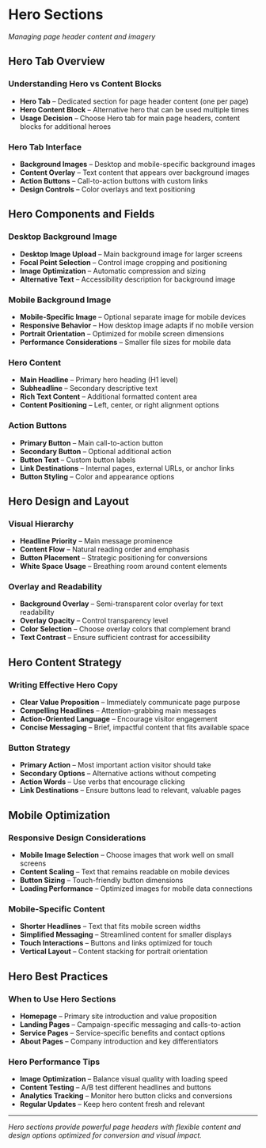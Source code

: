 # Hero Sections

*Managing page header content and imagery*

## Hero Tab Overview

### Understanding Hero vs Content Blocks
- **Hero Tab** – Dedicated section for page header content (one per page)
- **Hero Content Block** – Alternative hero that can be used multiple times
- **Usage Decision** – Choose Hero tab for main page headers, content blocks for additional heroes

### Hero Tab Interface
- **Background Images** – Desktop and mobile-specific background images
- **Content Overlay** – Text content that appears over background images
- **Action Buttons** – Call-to-action buttons with custom links
- **Design Controls** – Color overlays and text positioning

## Hero Components and Fields

### Desktop Background Image
- **Desktop Image Upload** – Main background image for larger screens
- **Focal Point Selection** – Control image cropping and positioning
- **Image Optimization** – Automatic compression and sizing
- **Alternative Text** – Accessibility description for background image

### Mobile Background Image
- **Mobile-Specific Image** – Optional separate image for mobile devices
- **Responsive Behavior** – How desktop image adapts if no mobile version
- **Portrait Orientation** – Optimized for mobile screen dimensions
- **Performance Considerations** – Smaller file sizes for mobile data

### Hero Content
- **Main Headline** – Primary hero heading (H1 level)
- **Subheadline** – Secondary descriptive text
- **Rich Text Content** – Additional formatted content area
- **Content Positioning** – Left, center, or right alignment options

### Action Buttons
- **Primary Button** – Main call-to-action button
- **Secondary Button** – Optional additional action
- **Button Text** – Custom button labels
- **Link Destinations** – Internal pages, external URLs, or anchor links
- **Button Styling** – Color and appearance options

## Hero Design and Layout

### Visual Hierarchy
- **Headline Priority** – Main message prominence
- **Content Flow** – Natural reading order and emphasis
- **Button Placement** – Strategic positioning for conversions
- **White Space Usage** – Breathing room around content elements

### Overlay and Readability
- **Background Overlay** – Semi-transparent color overlay for text readability
- **Overlay Opacity** – Control transparency level
- **Color Selection** – Choose overlay colors that complement brand
- **Text Contrast** – Ensure sufficient contrast for accessibility

## Hero Content Strategy

### Writing Effective Hero Copy
- **Clear Value Proposition** – Immediately communicate page purpose
- **Compelling Headlines** – Attention-grabbing main messages
- **Action-Oriented Language** – Encourage visitor engagement
- **Concise Messaging** – Brief, impactful content that fits available space

### Button Strategy
- **Primary Action** – Most important action visitor should take
- **Secondary Options** – Alternative actions without competing
- **Action Words** – Use verbs that encourage clicking
- **Link Destinations** – Ensure buttons lead to relevant, valuable pages

## Mobile Optimization

### Responsive Design Considerations
- **Mobile Image Selection** – Choose images that work well on small screens
- **Content Scaling** – Text that remains readable on mobile devices
- **Button Sizing** – Touch-friendly button dimensions
- **Loading Performance** – Optimized images for mobile data connections

### Mobile-Specific Content
- **Shorter Headlines** – Text that fits mobile screen widths
- **Simplified Messaging** – Streamlined content for smaller displays
- **Touch Interactions** – Buttons and links optimized for touch
- **Vertical Layout** – Content stacking for portrait orientation

## Hero Best Practices

### When to Use Hero Sections
- **Homepage** – Primary site introduction and value proposition
- **Landing Pages** – Campaign-specific messaging and calls-to-action
- **Service Pages** – Service-specific benefits and contact options
- **About Pages** – Company introduction and key differentiators

### Hero Performance Tips
- **Image Optimization** – Balance visual quality with loading speed
- **Content Testing** – A/B test different headlines and buttons
- **Analytics Tracking** – Monitor hero button clicks and conversions
- **Regular Updates** – Keep hero content fresh and relevant

---

*Hero sections provide powerful page headers with flexible content and design options optimized for conversion and visual impact.*